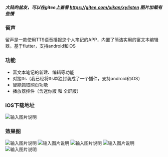 ***大陆的盆友，可以在gitee上查看 https://gitee.com/xikan/xylisten 图片加载有些慢***

### 留声
留声是一款使用TTS语音播报您个人笔记的APP，内置了简洁实用的富文本编辑器。基于flutter，支持android和iOS

### 功能
- 富文本笔记的新建、编辑等功能
- 对接tts（我已经将tts单独封装成了一个插件，支持android和iOS）
- 智能抓取网页功能
- 播放器控件（含迷你版 和 全屏版）

### iOS下载地址
![输入图片说明](https://images.gitee.com/uploads/images/2021/0115/225315_9410b159_425147.png "xy_linsten_ios.png")

### 效果图
![输入图片说明](https://images.gitee.com/uploads/images/2021/0115/225609_70d3384d_425147.png "首页.png")
![输入图片说明](https://images.gitee.com/uploads/images/2021/0115/225521_fded0018_425147.png "暗黑.png")
![输入图片说明](https://images.gitee.com/uploads/images/2021/0115/225534_8a388497_425147.png "播放器.png")
![输入图片说明](https://images.gitee.com/uploads/images/2021/0115/225553_0208f9e7_425147.png "链接.png")
![输入图片说明](https://images.gitee.com/uploads/images/2021/0115/225627_624bc702_425147.png "新建.png")
